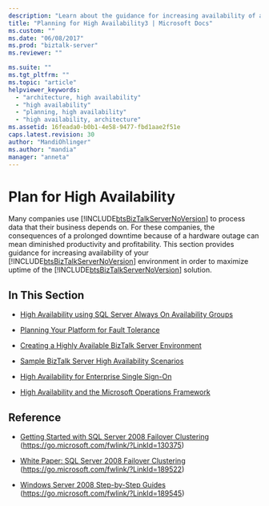 ```yaml
---
description: "Learn about the guidance for increasing availability of a BizTalk Server environment in order to maximize the uptime of a BizTalk Server solution."
title: "Planning for High Availability3 | Microsoft Docs"
ms.custom: ""
ms.date: "06/08/2017"
ms.prod: "biztalk-server"
ms.reviewer: ""

ms.suite: ""
ms.tgt_pltfrm: ""
ms.topic: "article"
helpviewer_keywords:
  - "architecture, high availability"
  - "high availability"
  - "planning, high availability"
  - "high availability, architecture"
ms.assetid: 16feada0-b0b1-4e58-9477-fbd1aae2f51e
caps.latest.revision: 30
author: "MandiOhlinger"
ms.author: "mandia"
manager: "anneta"
---
```

# Plan for High Availability

Many companies use [!INCLUDE[btsBizTalkServerNoVersion](../includes/btsbiztalkservernoversion-md.md)] to process data that their business depends on. For these companies, the consequences of a prolonged downtime because of a hardware outage can mean diminished productivity and profitability. This section provides guidance for increasing availability of your [!INCLUDE[btsBizTalkServerNoVersion](../includes/btsbiztalkservernoversion-md.md)] environment in order to maximize uptime of the [!INCLUDE[btsBizTalkServerNoVersion](../includes/btsbiztalkservernoversion-md.md)] solution.

## In This Section

- [High Availability using SQL Server Always On Availability Groups](../core/high-availability-using-sql-server-always-on-availability-groups.md)

- [Planning Your Platform for Fault Tolerance](../core/planning-your-platform-for-fault-tolerance.md)

- [Creating a Highly Available BizTalk Server Environment](../core/creating-a-highly-available-biztalk-server-environment.md)

- [Sample BizTalk Server High Availability Scenarios](../core/sample-biztalk-server-high-availability-scenarios.md)

- [High Availability for Enterprise Single Sign-On](../core/high-availability-for-enterprise-single-sign-on.md)

- [High Availability and the Microsoft Operations Framework](../core/high-availability-and-the-microsoft-operations-framework.md)

## Reference

- [Getting Started with SQL Server 2008 Failover Clustering](https://go.microsoft.com/fwlink/?LinkId=130375) (https://go.microsoft.com/fwlink/?LinkId=130375)

- [White Paper: SQL Server 2008 Failover Clustering](https://go.microsoft.com/fwlink/?LinkId=189522) (https://go.microsoft.com/fwlink/?LinkId=189522)

- [Windows Server 2008 Step-by-Step Guides](https://go.microsoft.com/fwlink/?LinkId=189545) (https://go.microsoft.com/fwlink/?LinkId=189545)

